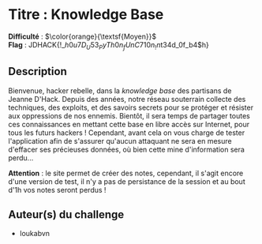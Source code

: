 # Titre : Knowledge Base

**Difficulté** : $\color{orange}{\textsf{Moyen}}$ \
**Flag** : JDHACK{!_$h0u7D_U53_PyTh0n_fUnC710n_!n$t34d_0f_b4$h}

## Description

Bienvenue, hacker rebelle, dans la *knowledge base* des partisans de Jeanne D'Hack. Depuis des années, notre réseau souterrain collecte des techniques, des exploits, et des savoirs secrets pour se protéger et résister aux oppressions de nos ennemis.
Bientôt, il sera temps de partager toutes ces connaissances en mettant cette base en libre accès sur Internet, pour tous les futurs hackers !
Cependant, avant cela on vous charge de tester l'application afin de s'assurer qu'aucun attaquant ne sera en mesure d'effacer ses précieuses données, où bien cette mine d'information sera perdu...

**Attention** : le site permet de créer des notes, cependant, il s'agit encore d'une version de test, il n'y a pas de persistance de la session et au bout d'1h vos notes seront perdus !

## Auteur(s) du challenge

- loukabvn
